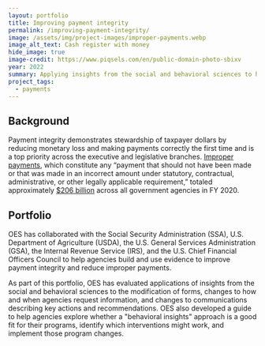 ```yaml
---
layout: portfolio
title: Improving payment integrity
permalink: /improving-payment-integrity/
image: /assets/img/project-images/improper-payments.webp
image_alt_text: Cash register with money
hide_image: true
image-credit: https://www.piqsels.com/en/public-domain-photo-sbixv 
year: 2022
summary: Applying insights from the social and behavioral sciences to how agencies share and collect information can improve payment integrity and reduce improper payments
project_tags:
  - payments
---
```


## Background
Payment integrity demonstrates stewardship of taxpayer dollars by reducing monetary loss and making payments correctly the first time and is a top priority across the executive and legislative branches. <a class="usa-link usa-link--external" href="https://www.paymentaccuracy.gov/about-payment-accuracy/">Improper payments</a>, which constitute any “payment that should not have been made or that was made in an incorrect amount under statutory, contractual, administrative, or other legally applicable requirement,” totaled approximately <a class="usa-link usa-link--external" href="https://www.paymentaccuracy.gov/payment-accuracy-the-numbers/">$206 billion</a>
across all government agencies in FY 2020.  

## Portfolio
OES has collaborated with the Social Security Administration (SSA), U.S. Department of Agriculture (USDA), the U.S. General Services Administration (GSA), the Internal Revenue Service (IRS), and the U.S. Chief Financial Officers Council to help agencies build and use evidence to improve payment integrity and reduce improper payments. 

As part of this portfolio, OES has evaluated applications of insights from the social and behavioral sciences to the modification of forms, changes to how and when agencies request information, and changes to communications describing key actions and recommendations. OES also developed a guide to help agencies explore whether a "behavioral insights" approach is a good fit for their programs, identify which interventions might work, and implement those program changes.
